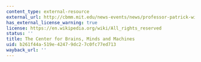 ```yaml
---
content_type: external-resource
external_url: http://cbmm.mit.edu/news-events/news/professor-patrick-winston-former-director-mit%E2%80%99s-artificial-intelligence-laboratory
has_external_license_warning: true
license: https://en.wikipedia.org/wiki/All_rights_reserved
status: ''
title: The Center for Brains, Minds and Machines
uid: b261f44a-519e-4247-9dc2-7c0fc77ed713
wayback_url: ''
---
```

